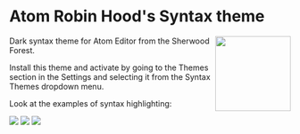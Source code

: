 # Atom Robin Hood's Syntax theme

<img align="right" width="135" height="135" src="https://github.com/azat-io/atom-robin-hood-syntax/blob/master/images/robincat.jpg?raw=true">

Dark syntax theme for Atom Editor from the Sherwood Forest.

Install this theme and activate by going to the Themes section in the Settings and selecting it from the Syntax Themes dropdown menu.

Look at the examples of syntax highlighting:

<img src="https://github.com/azat-io/atom-robin-hood-syntax/blob/master/images/html.png?raw=true">

<img src="https://github.com/azat-io/atom-robin-hood-syntax/blob/master/images/css.png?raw=true">

<img src="https://github.com/azat-io/atom-robin-hood-syntax/blob/master/images/js.png?raw=true">
